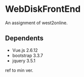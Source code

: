 # WebDiskFrontEnd

An assignment of west2online.

## Dependents
* Vue.js 2.6.12
* bootstrap 3.3.7
* jquery 3.5.1

ref to min ver.